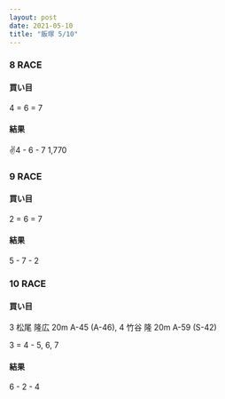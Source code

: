 ```yaml
---
layout: post
date: 2021-05-10
title: "飯塚 5/10"
---
```


### 8 RACE

#### 買い目

4 = 6 = 7

#### 結果

✌️4 - 6 - 7  1,770

### 9 RACE

#### 買い目

2 = 6 = 7

#### 結果

5 - 7 - 2 

### 10 RACE

#### 買い目

3 松尾 隆広 20m A-45  (A-46),  4 竹谷 隆 20m A-59  (S-42)

3 = 4 - 5, 6, 7

#### 結果

6 - 2 - 4



